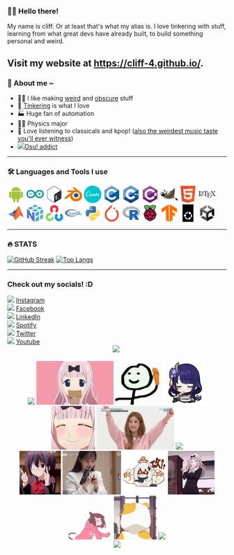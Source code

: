 ### :raising_hand_man: Hello there! 
My name is cliff. Or at least that's what my alias is. 
I love tinkering with stuff, learning from what great devs have already built, to build something personal and weird.

Visit my website at <a href="https://cliff-4.github.io/">https://cliff-4.github.io/</a>.
---
### :man_dancing: About me ~
- :climbing_man: I like making <a href="https://www.youtube.com/shorts/wH4LlPSKhYQ">weird</a> and <a href="https://www.youtube.com/watch?v=1Onjx9heU5o">obscure</a> stuff
- :wrench: <a href="https://github.com/cliff-4/youtube-dl_api">Tinkering</a> is what I love
- :factory: Huge fan of automation
- :student: Physics major
- :musical_note: Love listening to classicals and kpop! (<a href="https://open.spotify.com/user/29uif90ku09efwem6gm4k7gky">also the weirdest music taste you'll ever witness</a>)
- <img src="https://logos-world.net/wp-content/uploads/2022/02/Osu-Symbol.png" height="14"/><a href="https://osu.ppy.sh/users/23424910/">Osu! addict</a>

---
### :hammer_and_wrench: Languages and Tools I use
<div id="header" align="left">
	<img src="https://github.com/devicons/devicon/blob/master/icons/android/android-original.svg" title="Android" alt="Android" width="40" height="40"/>
	<img src="https://github.com/devicons/devicon/blob/master/icons/arduino/arduino-original.svg" title="Arduino" alt="Arduino" width="40" height="40"/>
	<img src="https://github.com/devicons/devicon/blob/master/icons/bash/bash-original.svg" title="Bash" alt="Bash" width="40" height="40"/>
	<img src="https://github.com/devicons/devicon/blob/master/icons/blender/blender-original.svg" title="Blender" alt="Blender" width="40" height="40"/>
	<img src="https://github.com/devicons/devicon/blob/master/icons/canva/canva-original.svg" title="Canva" alt="Canva" width="40" height="40"/>
	<img src="https://github.com/devicons/devicon/blob/master/icons/c/c-original.svg" title="C" alt="C" width="40" height="40"/>
	<img src="https://github.com/devicons/devicon/blob/master/icons/cplusplus/cplusplus-original.svg" title="C++" alt="C++" width="40" height="40"/>
	<img src="https://github.com/devicons/devicon/blob/master/icons/csharp/csharp-original.svg" title="C#" alt="C#" width="40" height="40"/>
	<img src="https://github.com/devicons/devicon/blob/master/icons/gimp/gimp-original.svg" title="GIMP" alt="GIMP" width="40" height="40"/>
	<img src="https://github.com/devicons/devicon/blob/master/icons/html5/html5-original.svg" title="HTML5" alt="HTML5" width="40" height="40"/>
	<img src="https://github.com/devicons/devicon/blob/master/icons/latex/latex-original.svg" title="LATEX" alt="LATEX" width="40" height="40"/>
	<img src="https://github.com/devicons/devicon/blob/master/icons/matlab/matlab-original.svg" title="MATLAB" alt="MATLAB" width="40" height="40"/>
	<img src="https://github.com/devicons/devicon/blob/master/icons/numpy/numpy-original.svg" title="NumPy" alt="NumPy" width="40" height="40"/>
	<img src="https://github.com/devicons/devicon/blob/master/icons/opencv/opencv-original.svg" title="OpenCV" alt="OpenCV" width="40" height="40"/>
	<img src="https://github.com/devicons/devicon/blob/master/icons/opengl/opengl-original.svg" title="OpenGL" alt="OpenGL" width="40" height="40"/>
	<img src="https://github.com/devicons/devicon/blob/master/icons/python/python-original.svg" title="Python" alt="Python" width="40" height="40"/>
	<img src="https://github.com/devicons/devicon/blob/master/icons/pytorch/pytorch-original.svg" title="PyTorch" alt="PyTorch" width="40" height="40"/>
	<img src="https://github.com/devicons/devicon/blob/master/icons/r/r-original.svg" title="R" alt="R" width="40" height="40"/>
	<img src="https://github.com/devicons/devicon/blob/master/icons/raspberrypi/raspberrypi-original.svg" title="Raspberry Pi" alt="Raspberry Pi" width="40" height="40"/>
	<img src="https://github.com/devicons/devicon/blob/master/icons/tensorflow/tensorflow-original.svg" title="TensorFlow" alt="TensorFlow" width="40" height="40"/>
	<img src="https://github.com/devicons/devicon/blob/master/icons/ubuntu/ubuntu-plain.svg" title="Ubuntu" alt="Ubuntu" width="40" height="40"/>
	<img src="https://github.com/devicons/devicon/blob/master/icons/unity/unity-original.svg" title="Unity" alt="Unity" width="40" height="40"/>
</div>

---
### :fire: STATS

[![GitHub Streak](http://github-readme-streak-stats.herokuapp.com?user=cliff-4&theme=github-dark-blue&hide_border=true&sideNums=3AD354)](https://git.io/streak-stats)
[![Top Langs](https://github-readme-stats.vercel.app/api/top-langs/?username=cliff-4&layout=compact&theme=github_dark&hide_title=true&langs_count=10)](https://github.com/anuraghazra/github-readme-stats)

---
### Check out my socials! :D
<div id="header" align="left">
	<img src="https://upload.wikimedia.org/wikipedia/commons/thumb/9/95/Instagram_logo_2022.svg/800px-Instagram_logo_2022.svg.png" width="10"/> 
	<a href="https://www.instagram.com/waiit.whaat/"> Instagram </a>
</div>
<div id="header" align="left"> 
	<img src="https://upload.wikimedia.org/wikipedia/en/thumb/0/04/Facebook_f_logo_%282021%29.svg/800px-Facebook_f_logo_%282021%29.svg.png" width="10"/> 
	<a href="https://www.facebook.com/waiit.whaaat/"> Facebook </a>
</div>
<div id="header" align="left"> 
	<img src="https://upload.wikimedia.org/wikipedia/commons/thumb/c/ca/LinkedIn_logo_initials.png/600px-LinkedIn_logo_initials.png" width="10"/> 
	<a href="https://www.linkedin.com/in/adityamishra42/"> LinkedIn </a>
</div>
<div id="header" align="left"> 
	<img src="https://www.freepnglogos.com/uploads/spotify-logo-png/spotify-download-logo-30.png" width="10"/> 
	<a href="https://open.spotify.com/user/29uif90ku09efwem6gm4k7gky"> Spotify </a>
</div>
<div id="header" align="left"> 
	<img src="https://upload.wikimedia.org/wikipedia/commons/thumb/4/4f/Twitter-logo.svg/1024px-Twitter-logo.svg.png" width="10"/> 
	<a href="https://twitter.com/siighduuck"> Twitter </a>
</div>
<div id="header" align="left"> 
	<img src="https://upload.wikimedia.org/wikipedia/commons/thumb/0/09/YouTube_full-color_icon_%282017%29.svg/2560px-YouTube_full-color_icon_%282017%29.svg.png" width="10"/> 
	<a href="https://www.youtube.com/channel/UCNJ1CAP5eCMzXzyzZbdtkHw"> Youtube </a>
</div>
<div id="header" align="center">
	<img src="https://media.giphy.com/media/l3q2K5jinAlChoCLS/giphy.gif" width="20"/>
	<img src="https://komarev.com/ghpvc/?username=cliff-4&style=flat-square&color=blue" alt=""/>
</div>

<br>

<div id="header" align="center">
<img src="https://github.com/cliff-4/cliff-4/blob/main/imgs/chika-chika-dance.gif" height="100"/>
<img src="https://github.com/cliff-4/cliff-4/blob/main/imgs/_0-20%20screenshot.png" height="100"/>
<img src="https://github.com/cliff-4/cliff-4/blob/main/imgs/chapal-chapaal.gif" height="100"/>
<img src="https://github.com/cliff-4/cliff-4/blob/main/imgs/ei%20chibi.jpg" height="100"/>
<img src="https://github.com/cliff-4/cliff-4/blob/main/imgs/fujihappy.gif" height="100"/>
<img src="https://github.com/cliff-4/cliff-4/blob/main/imgs/kpop%20dance.gif" height="100"/>
<img src="https://github.com/cliff-4/cliff-4/blob/main/imgs/nitro%20dps.gif" height="100"/><br>
<img src="https://github.com/cliff-4/cliff-4/blob/main/imgs/round%20and%20round.gif" height="100"/>
<img src="https://github.com/cliff-4/cliff-4/blob/main/imgs/sggsgw.gif" height="100"/>
<img src="https://github.com/cliff-4/cliff-4/blob/main/imgs/strong%20paimon.png" height="100"/>
<img src="https://github.com/cliff-4/cliff-4/blob/main/imgs/tenor.gif" height="100"/>
<img src="https://github.com/cliff-4/cliff-4/blob/main/imgs/uerhguerg.gif" height="100"/>
<img src="https://github.com/cliff-4/cliff-4/blob/main/imgs/uwa.gif" height="100"/>
<img src="https://github.com/cliff-4/cliff-4/blob/main/imgs/%F0%9F%91%81%EF%B8%8F%F0%9F%91%84%F0%9F%91%81%EF%B8%8F.gif" height="100"/><br>
<img src="https://github.com/cliff-4/cliff-4/blob/main/imgs/chika%20dance.gif" width="500"/>


</div>

